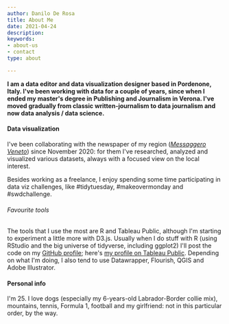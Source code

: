 ```yaml
---
author: Danilo De Rosa
title: About Me
date: 2021-04-24
description: 
keywords:
- about-us
- contact
type: about

---
```

**I am a data editor and data visualization designer based in Pordenone, Italy. I've been working with data for a couple of years, since when I ended my master's degree in Publishing and Journalism in Verona. I've moved gradually from classic written-journalism to data journalism and now data analysis / data science.** 

#### Data visualization

I've been collaborating with the newspaper of my region ([_Messaggero Veneto_](https://messaggeroveneto.gelocal.it/udine)) since November 2020: for them I've researched, analyzed and visualized various datasets, always with a focused view on the local interest. 

Besides working as a freelance, I enjoy spending some time participating in data viz challenges, like #tidytuesday, #makeovermonday and #swdchallenge. 

###### Favourite tools

The tools that I use the most are R and Tableau Public, although I'm starting to experiment a little more with D3.js. Usually when I do stuff with R (using RStudio and the big universe of tidyverse, including ggplot2) I'll post the code on my [GitHub profile](https://github.com/daniloderosa); here's [my profile on Tableau Public](http://public.tableau.com/profile/danilo6525#!/). Depending on what I'm doing, I also tend to use Datawrapper, Flourish, QGIS and Adobe Illustrator. 

#### Personal info 

I'm 25. I love dogs (especially my 6-years-old Labrador-Border collie mix), mountains, tennis, Formula 1, football and my girlfriend: not in this particular order, by the way. 